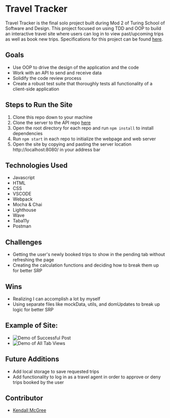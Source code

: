 # Travel Tracker

Travel Tracker is the final solo project built during Mod 2 of Turing School of Software and Design. This project focused on using TDD and OOP to build an interactive travel site where users can log in to view past/upcoming trips as well as book new trips. Specifications for this project can be found [here](https://frontend.turing.edu/projects/travel-tracker.html).

## Goals
- Use OOP to drive the design of the application and the code
- Work with an API to send and receive data
- Solidify the code review process
- Create a robust test suite that thoroughly tests all functionality of a client-side application

## Steps to Run the Site
1. Clone this repo down to your machine
2. Clone the server to the API repo [here](https://github.com/turingschool-examples/travel-tracker-api)
3. Open the root directory for each repo and run `npm install` to install dependencies
4. Run `npm start` in each repo to initialize the webpage and web server
5. Open the site by copying and pasting the server location http://localhost:8080/ in your address bar

## Technologies Used
- Javascript
- HTML
- CSS
- VSCODE
- Webpack
- Mocha & Chai
- Lighthouse
- Wave 
- Taba11y
- Postman

## Challenges
- Getting the user's newly booked trips to show in the pending tab without refreshing the page
- Creating the calculation functions and deciding how to break them up for better SRP

## Wins
- Realizing I can accomplish a lot by myself
- Using separate files like mockData, utils, and domUpdates to break up logic for better SRP

## Example of Site:
- ![Demo of Successful Post](https://media.giphy.com/media/nH5G0C8iBLntG2PAXC/giphy.gif)
- ![Demo of All Tab Views](https://media.giphy.com/media/o3E0GWZ5GiN1A9goMX/giphy.gif)

## Future Additions
- Add local storage to save requested trips
- Add functionality to log in as a travel agent in order to approve or deny trips booked by the user


## Contributor
- [Kendall McGree](https://github.com/kendallm360)
